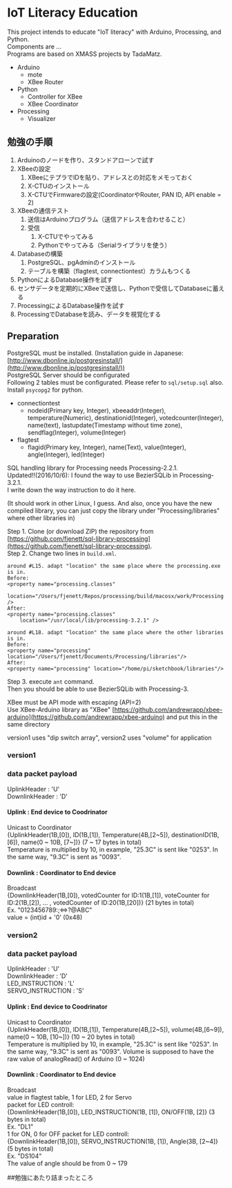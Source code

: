 # IoT Literacy Education
This project intends to educate "IoT literacy" with Arduino, Processing, and Python.  
Components are ...  
Programs are based on XMASS projects by TadaMatz.

* Arduino  
	- mote
	- XBee Router
* Python
	- Controller for XBee 
	- XBee Coordinator
* Processing
	- Visualizer

## 勉強の手順

1. Arduinoのノードを作り、スタンドアローンで試す
2. XBeeの設定
	1. XBeeにテプラでIDを貼り、アドレスとの対応をメモっておく
	2. X-CTUのインストール
	3. X-CTUでFirmwareの設定(CoordinatorやRouter, PAN ID, API enable = 2)
4. XBeeの通信テスト
	1. 送信はArduinoプログラム（送信アドレスを合わせること）
	2. 受信
		1. X-CTUでやってみる
		3. Pythonでやってみる（Serialライブラリを使う）
3. Databaseの構築
	1. PostgreSQL、pgAdminのインストール
	2. テーブルを構築（flagtest, connectiontest）カラムもつくる
3. PythonによるDatabase操作を試す
4. センサデータを定期的にXBeeで送信し、Pythonで受信してDatabaseに蓄える
5. ProcessingによるDatabase操作を試す
6. ProcessingでDatabaseを読み、データを視覚化する

## Preparation
PostgreSQL must be installed. (Installation guide in Japanese: [http://www.dbonline.jp/postgresinstall/](http://www.dbonline.jp/postgresinstall/))  
PostgreSQL Server should be configurated  
Following 2 tables must be configurated. Please refer to ```sql/setup.sql``` also.    
Install `psycopg2` for python.

* connectiontest
	- nodeid(Primary key, Integer), xbeeaddr(Integer), temperature(Numeric), destinationid(Integer), votedcounter(Integer), name(text), lastupdate(Timestamp without time zone), sendflag(Integer), volume(Integer)
* flagtest
	- flagid(Primary key, Integer), name(Text), value(Integer), angle(Integer), led(Integer)

SQL handling library for Processing needs Processing-2.2.1.  
Updated!!(2016/10/6): I found the way to use BezierSQLib in Processing-3.2.1.  
I write down the way instruction to do it here.

(It should work in other Linux, I guess. And also, once you have the new compiled library, you can just copy the library under "Processing/libraries" where other libraries in)  

Step 1. Clone (or download ZIP) the repository from [https://github.com/fjenett/sql-library-processing](https://github.com/fjenett/sql-library-processing).  
Step 2. Change two lines in `build.xml`.  

```
around #L15. adapt "location" the same place where the processing.exe is in. 
Before:
<property name="processing.classes"  
	location="/Users/fjenett/Repos/processing/build/macosx/work/Processing.app/Contents/Resources/Java/" />
After:
<property name="processing.classes"  
	location="/usr/local/lib/processing-3.2.1" /> 

around #L18. adapt "location" the same place where the other libraries is in. 
Before:
<property name="processing" location="/Users/fjenett/Documents/Processing/libraries"/>   
After:
<property name="processing" location="/home/pi/sketchbook/libraries"/>   
```  

Step 3. execute `ant` command.  
Then you should be able to use BezierSQLib with Processing-3.

XBee must be API mode with escaping (API=2)  
Use XBee-Arduino library as "XBee" [https://github.com/andrewrapp/xbee-arduino](https://github.com/andrewrapp/xbee-arduino) and put this in the same directory

version1 uses "dip switch array", version2 uses "volume" for application 

### version1
### data packet payload
UplinkHeader : 'U'  
DownlinkHeader : 'D' 

#### Uplink : End device to Coodrinator
Unicast to Coordinator  
{UplinkHeader(1B,[0]), ID(1B,[1]), Temperature(4B,[2~5]), destinationID(1B,[6]), name(0 ~ 10B, [7~])} (7 ~ 17 bytes in total)  
Temperature is multiplied by 10, in example, "25.3C" is sent like "0253". In the same way, "9.3C" is sent as "0093".

#### Downlink : Coordinator to End device
Broadcast  
{DownlinkHeader(1B,[0]), votedCounter for ID:1(1B,[1]), voteCounter for ID:2(1B,[2]), ... , votedCounter of ID:20(1B,[20])} (21 bytes in total)  
Ex. "0123456789:;<=>?@ABC"  
value = (int)id + '0' (0x48)

### version2
### data packet payload
UplinkHeader : 'U'  
DownlinkHeader : 'D'  
LED\_INSTRUCTION : 'L'  
SERVO\_INSTRUCTION : 'S'  

#### Uplink : End device to Coodrinator
Unicast to Coordinator  
{UplinkHeader(1B,[0]), ID(1B,[1]), Temperature(4B,[2~5]), volume(4B,[6~9]), name(0 ~ 10B, [10~])} (10 ~ 20 bytes in total)  
Temperature is multiplied by 10, in example, "25.3C" is sent like "0253". In the same way, "9.3C" is sent as "0093".
Volume is supposed to have the raw value of analogRead() of Arduino (0 ~ 1024)

#### Downlink : Coordinator to End device
Broadcast  
value in flagtest table, 1 for LED, 2 for Servo  
packet for LED controll:  
{DownlinkHeader(1B,[0]), LED\_INSTRUCTION(1B, [1]), ON/OFF(1B, [2]} (3 bytes in total)  
Ex. "DL1"  
1 for ON, 0 for OFF
packet for LED controll:  
{DownlinkHeader(1B,[0]), SERVO\_INSTRUCTION(1B, [1]), Angle(3B, [2~4]} (5 bytes in total)  
Ex. "DS104"  
The value of angle should be from 0 ~ 179

##勉強にあたり詰まったところ
